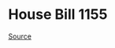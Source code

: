 # House Bill 1155

[Source](http://lawfilesext.leg.wa.gov/biennium/2023-24/Pdf/Bills/House%20Bills/1155.pdf)